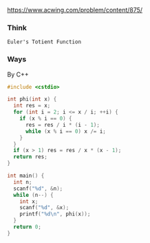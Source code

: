 https://www.acwing.com/problem/content/875/

### Think
```
Euler's Totient Function
```

### Ways
By C++
```C++
#include <cstdio>

int phi(int x) {
  int res = x;
  for (int i = 2; i <= x / i; ++i) {
    if (x % i == 0) {
      res = res / i * (i - 1);
      while (x % i == 0) x /= i;
    }
  }
  if (x > 1) res = res / x * (x - 1);
  return res;
}

int main() {
  int n;
  scanf("%d", &n);
  while (n--) {
    int x;
    scanf("%d", &x);
    printf("%d\n", phi(x));
  }
  return 0;
}
```

